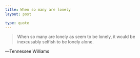 ```yaml
---
title: When so many are lonely
layout: post

type: quote
---
```


> When so many are lonely as seem to be lonely, it would be inexcusably selfish to be lonely alone.

&mdash;Tennessee Williams
